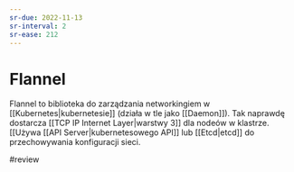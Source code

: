 ```yaml
---
sr-due: 2022-11-13
sr-interval: 2
sr-ease: 212
---
```


# Flannel

Flannel to biblioteka do zarządzania networkingiem w [[Kubernetes|kubernetesie]] (działa w tle jako [[Daemon]]). Tak naprawdę dostarcza [[TCP IP Internet Layer|warstwy 3]] dla nodeów w klastrze.  
[[Używa [[API Server|kubernetesowego API]] lub [[Etcd|etcd]] do przechowywania konfiguracji sieci.

#review 